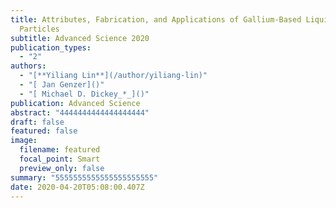 ```yaml
---
title: Attributes, Fabrication, and Applications of Gallium-Based Liquid Metal
  Particles
subtitle: Advanced Science 2020
publication_types:
  - "2"
authors:
  - "[**Yiliang Lin**](/author/yiliang-lin)"
  - "[ Jan Genzer]()"
  - "[ Michael D. Dickey_*_]()"
publication: Advanced Science
abstract: "4444444444444444444"
draft: false
featured: false
image:
  filename: featured
  focal_point: Smart
  preview_only: false
summary: "5555555555555555555555"
date: 2020-04-20T05:08:00.407Z
---
```

